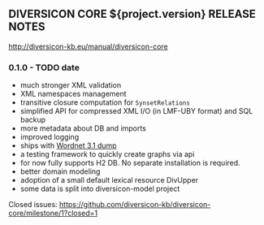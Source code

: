 
DIVERSICON CORE ${project.version} RELEASE NOTES
-----------------------------------

http://diversicon-kb.eu/manual/diversicon-core  


### 0.1.0 - TODO date   

- much stronger XML validation
- XML namespaces management	
- transitive closure computation for `SynsetRelations`
- simplified API for compressed XML I/O (in LMF-UBY format) and SQL backup  
- more metadata about DB and imports 
- improved logging
- ships with [Wordnet 3.1 dump](https://github.com/diversicon-kb/diversicon-wordnet-3.1)
- a testing framework to quickly create graphs via api  	  
- for now fully supports H2 DB. No separate installation is required.
- better domain modeling 
- adoption of a small default lexical resource DivUpper   	  
- some data is split into diversicon-model project

Closed issues: https://github.com/diversicon-kb/diversicon-core/milestone/1?closed=1
